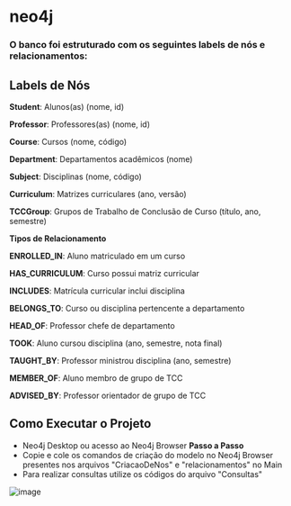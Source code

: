 # neo4j

### O banco foi estruturado com os seguintes labels de nós e relacionamentos:

## Labels de Nós

**Student**: Alunos(as) (nome, id)

**Professor**: Professores(as) (nome, id)

**Course**: Cursos (nome, código)

**Department**: Departamentos acadêmicos (nome)

**Subject**: Disciplinas (nome, código)

**Curriculum**: Matrizes curriculares (ano, versão)

**TCCGroup**: Grupos de Trabalho de Conclusão de Curso (título, ano, semestre)

**Tipos de Relacionamento**

**ENROLLED_IN**: Aluno matriculado em um curso

**HAS_CURRICULUM**: Curso possui matriz curricular

**INCLUDES**: Matrícula curricular inclui disciplina

**BELONGS_TO**: Curso ou disciplina pertencente a departamento

**HEAD_OF**: Professor chefe de departamento

**TOOK**: Aluno cursou disciplina (ano, semestre, nota final)

**TAUGHT_BY**: Professor ministrou disciplina (ano, semestre)

**MEMBER_OF**: Aluno membro de grupo de TCC

**ADVISED_BY**: Professor orientador de grupo de TCC

## Como Executar o Projeto
- Neo4j Desktop ou acesso ao Neo4j Browser
**Passo a Passo**
- Copie e cole os comandos de criação do modelo no Neo4j Browser presentes nos arquivos "CriacaoDeNos" e "relacionamentos" no Main
- Para realizar consultas utilize os códigos do arquivo "Consultas"

![image](https://github.com/user-attachments/assets/493398e4-3aad-4ee5-8280-7e880d88f72f)

